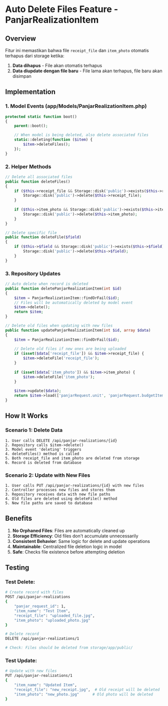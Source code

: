# Auto Delete Files Feature - PanjarRealizationItem

## Overview
Fitur ini memastikan bahwa file `receipt_file` dan `item_photo` otomatis terhapus dari storage ketika:
1. **Data dihapus** - File akan otomatis terhapus
2. **Data diupdate dengan file baru** - File lama akan terhapus, file baru akan disimpan

## Implementation

### 1. Model Events (app/Models/PanjarRealizationItem.php)
```php
protected static function boot()
{
    parent::boot();

    // When model is being deleted, also delete associated files
    static::deleting(function ($item) {
        $item->deleteFiles();
    });
}
```

### 2. Helper Methods
```php
// Delete all associated files
public function deleteFiles()
{
    if ($this->receipt_file && Storage::disk('public')->exists($this->receipt_file)) {
        Storage::disk('public')->delete($this->receipt_file);
    }
    
    if ($this->item_photo && Storage::disk('public')->exists($this->item_photo)) {
        Storage::disk('public')->delete($this->item_photo);
    }
}

// Delete specific file
public function deleteFile($field)
{
    if ($this->$field && Storage::disk('public')->exists($this->$field)) {
        Storage::disk('public')->delete($this->$field);
    }
}
```

### 3. Repository Updates
```php
// Auto delete when record is deleted
public function deletePanjarRealizationItem(int $id)
{
    $item = PanjarRealizationItem::findOrFail($id);
    // Files will be automatically deleted by model event
    $item->delete();
    return $item;
}

// Delete old files when updating with new files
public function updatePanjarRealizationItem(int $id, array $data)
{
    $item = PanjarRealizationItem::findOrFail($id);
    
    // Delete old files if new ones are being uploaded
    if (isset($data['receipt_file']) && $item->receipt_file) {
        $item->deleteFile('receipt_file');
    }
    
    if (isset($data['item_photo']) && $item->item_photo) {
        $item->deleteFile('item_photo');
    }
    
    $item->update($data);
    return $item->load(['panjarRequest.unit', 'panjarRequest.budgetItem']);
}
```

## How It Works

### Scenario 1: Delete Data
```
1. User calls DELETE /api/panjar-realizations/{id}
2. Repository calls $item->delete()
3. Model event 'deleting' triggers
4. deleteFiles() method is called
5. Both receipt_file and item_photo are deleted from storage
6. Record is deleted from database
```

### Scenario 2: Update with New Files
```
1. User calls PUT /api/panjar-realizations/{id} with new files
2. Controller processes new files and stores them
3. Repository receives data with new file paths
4. Old files are deleted using deleteFile() method
5. New file paths are saved to database
```

## Benefits

1. **No Orphaned Files**: Files are automatically cleaned up
2. **Storage Efficiency**: Old files don't accumulate unnecessarily  
3. **Consistent Behavior**: Same logic for delete and update operations
4. **Maintainable**: Centralized file deletion logic in model
5. **Safe**: Checks file existence before attempting deletion

## Testing

### Test Delete:
```bash
# Create record with files
POST /api/panjar-realizations
{
    "panjar_request_id": 1,
    "item_name": "Test Item",
    "receipt_file": "uploaded_file.jpg",
    "item_photo": "uploaded_photo.jpg"
}

# Delete record
DELETE /api/panjar-realizations/1

# Check: Files should be deleted from storage/app/public/
```

### Test Update:
```bash
# Update with new files
PUT /api/panjar-realizations/1
{
    "item_name": "Updated Item",
    "receipt_file": "new_receipt.jpg",  # Old receipt will be deleted
    "item_photo": "new_photo.jpg"      # Old photo will be deleted
}
```
